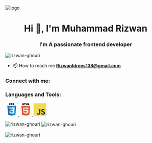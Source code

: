 ![logo]()
<h1 align="center">Hi 👋, I'm Muhammad Rizwan</h1>
<h3 align="center">I'm A passionate frontend developer</h3>
<img align="right" src="https://encrypted-tbn0.gstatic.com/images?q=tbn:ANd9GcT1kHEgewyUp-ttr19nwwZ7nUUfCEwfYsJE3w&s" alt="">

<p align="left"> <img src="https://komarev.com/ghpvc/?username=rizwan-ghouri&label=Profile%20views&color=0e75b6&style=flat" alt="rizwan-ghouri" /> </p>

- 📫 How to reach me **RizwanIdrees138@gmail.com**

<h3 align="left">Connect with me:</h3>
<p align="left">
<!-- <a href="https://linkedin.com/in/muhammad rizwan" target="blank"><img align="center" src="https://raw.githubusercontent.com/rahuldkjain/github-profile-readme-generator/master/src/images/icons/Social/linked-in-alt.svg" alt="muhammad rizwan" height="30" width="40" /></a>
<a href="https://fb.com/muhammad rizwan" target="blank"><img align="center" src="https://raw.githubusercontent.com/rahuldkjain/github-profile-readme-generator/master/src/images/icons/Social/facebook.svg" alt="muhammad rizwan" height="30" width="40" /></a>
<a href="https://instagram.com/muhammad rizwan" target="blank"><img align="center" src="https://raw.githubusercontent.com/rahuldkjain/github-profile-readme-generator/master/src/images/icons/Social/instagram.svg" alt="muhammad rizwan" height="30" width="40" /></a> -->
</p>

<h3 align="left">Languages and Tools:</h3>
<p align="left"> <a href="https://www.w3schools.com/css/" target="_blank" rel="noreferrer"> <img src="https://raw.githubusercontent.com/devicons/devicon/master/icons/css3/css3-original-wordmark.svg" alt="css3" width="40" height="40"/> </a> <a href="https://www.w3.org/html/" target="_blank" rel="noreferrer"> <img src="https://raw.githubusercontent.com/devicons/devicon/master/icons/html5/html5-original-wordmark.svg" alt="html5" width="40" height="40"/> </a> <a href="https://developer.mozilla.org/en-US/docs/Web/JavaScript" target="_blank" rel="noreferrer"> <img src="https://raw.githubusercontent.com/devicons/devicon/master/icons/javascript/javascript-original.svg" alt="javascript" width="40" height="40"/> </a> </p>

<p><img align="left" src="https://github-readme-stats.vercel.app/api/top-langs?username=rizwan-ghouri&show_icons=true&locale=en&layout=compact" alt="rizwan-ghouri" /></p>

<p>&nbsp;<img align="center" src="https://github-readme-stats.vercel.app/api?username=rizwan-ghouri&show_icons=true&locale=en" alt="rizwan-ghouri" /></p>

<p><img align="center" src="https://github-readme-streak-stats.herokuapp.com/?user=rizwan-ghouri&" alt="rizwan-ghouri" /></p>
